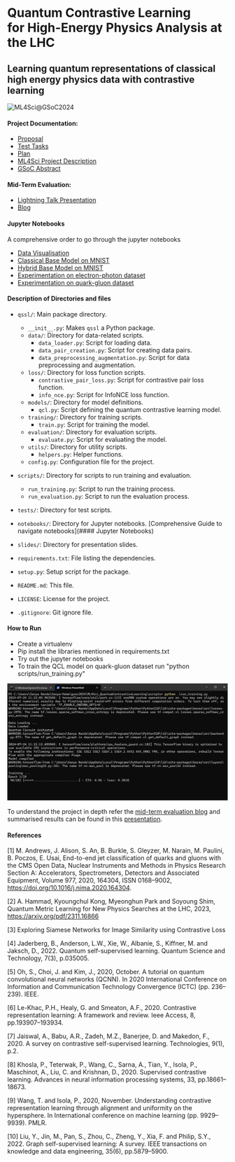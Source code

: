 # Quantum Contrastive Learning<br>for High-Energy Physics Analysis at the LHC
## Learning quantum representations of classical high energy physics data with contrastive learning

![ML4Sci@GSoC2024](https://miro.medium.com/v2/resize:fit:1100/format:webp/0*8KAp7eW2atsaRwdS.jpeg)

</hr>

#### Project Documentation: 
- [Proposal](slides/sanya-ml4sci-proposal.pdf)
- [Test Tasks](https://github.com/SanyaNanda/ML4Sci-QMLHEP-2024)
- [Plan](slides/ML4Sci-QuantumContrastiveLearning.pdf)
- [ML4Sci Project Description](https://ml4sci.org/gsoc/2024/proposal_QMLHEP3.html)
- [GSoC Abstract](https://summerofcode.withgoogle.com/programs/2024/projects/IDScJm9Z)

#### Mid-Term Evaluation:
- [Lightning Talk Presentation](slides/ML4Sci-MidTerm.pdf)
- [Blog](https://medium.com/@sanya.nanda/quantum-contrastive-learning-on-lhc-hep-dataset-1b3084a0b141)

#### Jupyter Notebooks
A comprehensive order to go through the jupyter notebooks
- [Data Visualisation](notebooks/Experiment_MNIST_0_1/1_data_loading_visualization.ipynb)
- [Classical Base Model on MNIST](notebooks/Experiment_MNIST_0_1/2_classical_base_model_mnist.ipynb)
- [Hybrid Base Model on MNIST](notebooks/Experiment_MNIST_0_1/3_hybrid_base_model_mnist.ipynb)
- [Experimentation on electron-photon dataset](notebooks/Experiment_electron_photon)
- [Experimentation on quark-gluon dataset](notebooks/Experiment_quark_gluon)
 
#### Description of Directories and files

- `qssl/`: Main package directory.
  - `__init__.py`: Makes `qssl` a Python package.
  - `data/`: Directory for data-related scripts.
    - `data_loader.py`: Script for loading data.
    - `data_pair_creation.py`: Script for creating data pairs.
    - `data_preprocessing_augmentation.py`: Script for data preprocessing and augmentation.
  - `loss/`: Directory for loss function scripts.
    - `contrastive_pair_loss.py`: Script for contrastive pair loss function.
    - `info_nce.py`: Script for InfoNCE loss function.
  - `models/`: Directory for model definitions.
    - `qcl.py`: Script defining the quantum contrastive learning model.
  - `training/`: Directory for training scripts.
    - `train.py`: Script for training the model.
  - `evaluation/`: Directory for evaluation scripts.
    - `evaluate.py`: Script for evaluating the model.
  - `utils/`: Directory for utility scripts.
    - `helpers.py`: Helper functions.
  - `config.py`: Configuration file for the project.

- `scripts/`: Directory for scripts to run training and evaluation.
  - `run_training.py`: Script to run the training process.
  - `run_evaluation.py`: Script to run the evaluation process.

- `tests/`: Directory for test scripts.
- `notebooks/`: Directory for Jupyter notebooks. [Comprehensive Guide to navigate notebooks](#### Jupyter Notebooks)
- `slides/`: Directory for presentation slides.
- `requirements.txt`: File listing the dependencies.
- `setup.py`: Setup script for the package.
- `README.md`: This file.
- `LICENSE`: License for the project.
- `.gitignore`: Git ignore file.


#### How to Run
- Create a virtualenv
- Pip install the libraries mentioned in requirements.txt
- Try out the jupyter notebooks
- To train the QCL model on quark-gluon dataset run "python scripts/run_training.py"

  
![run_training](assests/run_script.png)


To understand the project in depth refer the [mid-term evaluation blog](https://medium.com/@sanya.nanda/quantum-contrastive-learning-on-lhc-hep-dataset-1b3084a0b141) and summarised results can be found in this [presentation](slides/ML4Sci-MidTerm.pdf).

#### References

[1] M. Andrews, J. Alison, S. An, B. Burkle, S. Gleyzer, M. Narain, M. Paulini, B. Poczos, E. Usai, End-to-end jet classification of quarks and gluons with the CMS Open Data, Nuclear Instruments and Methods in Physics Research Section A: Accelerators, Spectrometers, Detectors and Associated Equipment, Volume 977, 2020, 164304, ISSN 0168–9002,
https://doi.org/10.1016/j.nima.2020.164304.

[2] A. Hammad, Kyoungchul Kong, Myeonghun Park and Soyoung Shim, Quantum Metric Learning for New Physics Searches at the LHC, 2023, https://arxiv.org/pdf/2311.16866

[3] Exploring Siamese Networks for Image Similarity using Contrastive Loss

[4] Jaderberg, B., Anderson, L.W., Xie, W., Albanie, S., Kiffner, M. and Jaksch, D., 2022. Quantum self-supervised learning. Quantum Science and Technology, 7(3), p.035005.

[5] Oh, S., Choi, J. and Kim, J., 2020, October. A tutorial on quantum convolutional neural networks (QCNN). In 2020 International Conference on Information and Communication Technology Convergence (ICTC) (pp. 236–239). IEEE.

[6] Le-Khac, P.H., Healy, G. and Smeaton, A.F., 2020. Contrastive representation learning: A framework and review. Ieee Access, 8, pp.193907–193934.

[7] Jaiswal, A., Babu, A.R., Zadeh, M.Z., Banerjee, D. and Makedon, F., 2020. A survey on contrastive self-supervised learning. Technologies, 9(1), p.2.

[8] Khosla, P., Teterwak, P., Wang, C., Sarna, A., Tian, Y., Isola, P., Maschinot, A., Liu, C. and Krishnan, D., 2020. Supervised contrastive learning. Advances in neural information processing systems, 33, pp.18661–18673.

[9] Wang, T. and Isola, P., 2020, November. Understanding contrastive representation learning through alignment and uniformity on the hypersphere. In International conference on machine learning (pp. 9929–9939). PMLR.

[10] Liu, Y., Jin, M., Pan, S., Zhou, C., Zheng, Y., Xia, F. and Philip, S.Y., 2022. Graph self-supervised learning: A survey. IEEE transactions on knowledge and data engineering, 35(6), pp.5879–5900.

